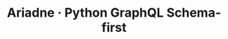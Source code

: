 ---
blog: https://ariadnegraphql.org/blog/
git: https://github.com/mirumee/ariadne
guide: https://ariadne.readthedocs.io/en/0.3.0/logo.html
logohandle: ariadnegraphql
sort: ariadnegraphql
title: Ariadne · Python GraphQL Schema-first
website: https://ariadnegraphql.org/
---